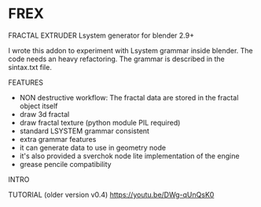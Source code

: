 # FREX

FRACTAL EXTRUDER
Lsystem generator for blender 2.9+

I wrote this addon to experiment with Lsystem grammar inside blender.
The code needs an heavy refactoring.
The grammar is described in the sintax.txt file.

FEATURES

- NON destructive workflow: The fractal data are stored in the fractal object itself
- draw 3d fractal
- draw fractal texture (python module PIL required) 
- standard LSYSTEM grammar consistent
- extra grammar features
- it can generate data to use in geometry node 
- it's also provided a sverchok node lite implementation of the engine
- grease pencile compatibility


INTRO


TUTORIAL (older version v0.4)
https://youtu.be/DWg-qUnQsK0


